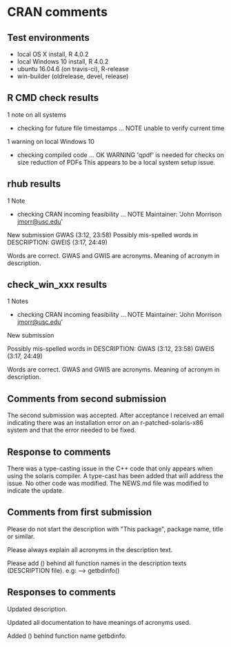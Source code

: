 CRAN comments
================

## Test environments
* local OS X install, R 4.0.2
* local Windows 10 install, R 4.0.2
* ubuntu 16.04.6 (on travis-ci), R-release
* win-builder (oldrelease, devel, release)

## R CMD check results
1 note on all systems
* checking for future file timestamps ... NOTE
unable to verify current time

1 warning on local Windows 10
* checking compiled code ... OK
   WARNING
  'qpdf' is needed for checks on size reduction of PDFs
This appears to be a local system setup issue.

## rhub results
1 Note
* checking CRAN incoming feasibility ... NOTE
Maintainer: 'John Morrison <jmorr@usc.edu>'


New submission
  GWAS (3:12, 23:58)
Possibly mis-spelled words in DESCRIPTION:
  GWEIS (3:17, 24:49)

Words are correct. GWAS and GWIS are acronyms.
Meaning of acronym in description.

## check_win_xxx results
1 Notes
* checking CRAN incoming feasibility ... NOTE
Maintainer: 'John Morrison <jmorr@usc.edu>'

New submission

Possibly mis-spelled words in DESCRIPTION:
  GWAS (3:12, 23:58)
  GWEIS (3:17, 24:49)

Words are correct. GWAS and GWIS are acronyms.
Meaning of acronym in description.

## Comments from second submission

The second submission was accepted. After acceptance I received an email indicating there was an installation error on an r-patched-solaris-x86 system and that the error needed to be fixed.

## Response to comments

There was a type-casting issue in the C++ code that only appears
when using the solaris compiler. A type-cast has been added that will
address the issue. No other code was modified. The NEWS.md file
was modified to indicate the update.

## Comments from first submission

Please do not start the description with "This package", package name,
title or similar.

Please always explain all acronyms in the description text.

Please add () behind all function names in the description texts
(DESCRIPTION file). e.g: --> getbdinfo()

## Responses to comments

Updated description.

Updated all documentation to have meanings of acronyms used.

Added () behind function name getbdinfo.

